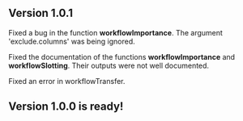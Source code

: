 ## Version 1.0.1

Fixed a bug in the function **workflowImportance**. The argument 'exclude.columns' was being ignored.

Fixed the documentation of the functions **workflowImportance** and **workflowSlotting**. Their outputs were not well documented.

Fixed an error in workflowTransfer.

## Version 1.0.0 is ready!


